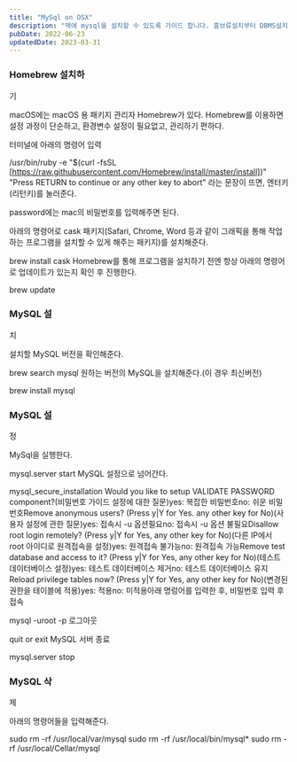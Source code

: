 ```yaml
---
title: "MySql on OSX"
description: "맥에 mysql을 설치할 수 있도록 가이드 합니다. 홈브류설치부터 DBMS설치 끝까지 문서를 보고 따라하면됩니다."
pubDate: 2022-06-23
updatedDate: 2023-03-31
---
```


### Homebrew 설치하

기

macOS에는 macOS 용 패키지 관리자 Homebrew가 있다. Homebrew를 이용하면 설정 과정이 단순하고, 환경변수 설정이 필요없고, 관리하기 편하다.

터미널에 아래의 명령어 입력

/usr/bin/ruby -e "$(curl -fsSL [https://raw.githubusercontent.com/Homebrew/install/master/install])"
"Press RETURN to continue or any other key to abort" 라는 문장이 뜨면, 엔터키(리턴키)를 눌러준다.

password에는 mac의 비밀번호를 입력해주면 된다.

아래의 명령어로 cask 패키지(Safari, Chrome, Word 등과 같이 그래픽을 통해 작업하는 프로그램을 설치할 수 있게 해주는 패키지)를 설치해준다.

brew install cask
Homebrew를 통해 프로그램을 설치하기 전엔 항상 아래의 명령어로 업데이트가 있는지 확인 후 진행한다.

brew update
### MySQL 설

치

설치할 MySQL 버전을 확인해준다.

brew search mysql
원하는 버전의 MySQL을 설치해준다.(이 경우 최신버전)

brew install mysql
### MySQL 설

정

MySql을 실행한다.

mysql.server start
MySQL 설정으로 넘어간다.

mysql_secure_installation
Would you like to setup VALIDATE PASSWORD component?(비밀번호 가이드 설정에 대한 질문)yes: 복잡한 비밀번호no: 쉬운 비밀번호Remove anonymous users? (Press y|Y for Yes. any other key for No)(사용자 설정에 관한 질문)yes: 접속시 -u 옵션필요no: 접속시 -u 옵션 불필요Disallow root login remotely? (Press y|Y for Yes, any other key for No)(다른 IP에서 root 아이디로 원격접속을 설정)yes: 원격접속 불가능no: 원격접속 가능Remove test database and access to it? (Press y|Y for Yes, any other key for No)(테스트 데이터베이스 설정)yes: 테스트 데이터베이스 제거no: 테스트 데이터베이스 유지Reload privilege tables now? (Press y|Y for Yes, any other key for No)(변경된 권한을 테이블에 적용)yes: 적용no: 미적용아래 명렁어를 입력한 후, 비밀번호 입력 후 접속

mysql -uroot -p
로그아웃

quit or exit
MySQL 서버 종료

mysql.server stop
### MySQL 삭

제

아래의 명령어들을 입력해준다.

sudo rm -rf /usr/local/var/mysql
sudo rm -rf /usr/local/bin/mysql*
sudo rm -rf /usr/local/Cellar/mysql